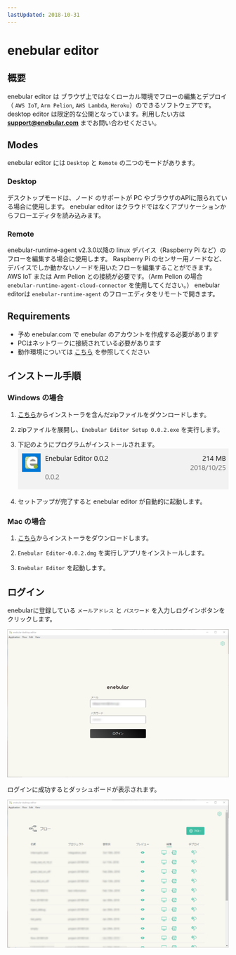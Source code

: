```yaml
---
lastUpdated: 2018-10-31
---
```


# enebular editor

## 概要

enebular editor は ブラウザ上ではなくローカル環境でフローの編集とデプロイ（ `AWS IoT`, `Arm Pelion`, `AWS Lambda`, `Heroku`）のできるソフトウェアです。 
desktop editor は限定的な公開となっています。利用したい方は **support@enebular.com** までお問い合わせください。


## Modes

enebular editor には `Desktop` と `Remote` の二つのモードがあります。

### Desktop

デスクトップモードは、ノード のサポートが PC やブラウザのAPIに限られている場合に使用します。
enebular editor はクラウドではなくアプリケーションからフローエディタを読み込みます。

### Remote

enebular-runtime-agent v2.3.0以降の linux デバイス（Raspberry Pi など）のフローを編集する場合に使用します。
Raspberry Pi のセンサー用ノードなど、デバイスでしか動かないノードを用いたフローを編集することができます。
AWS IoT または Arm Pelion との接続が必要です。（Arm Pelion の場合 `enebular-runtime-agent-cloud-connector` を使用してください。）
enebular editorは `enebular-runtime-agent`  のフローエディタをリモートで開きます。

## Requirements

- 予め enebular.com で enebular のアカウントを作成する必要があります
- PCはネットワークに接続されている必要があります
- 動作環境については [こちら](./Support.md) を参照してください

## インストール手順

### Windows の場合

1. [こちら](https://uhuru.box.com/s/j4b634xhj0460fkmimq2rma137nvebr9)からインストーラを含んだzipファイルをダウンロードします。

1. zipファイルを展開し、`Enebular Editor Setup 0.0.2.exe` を実行します。

1. 下記のようにプログラムがインストールされます。  
    ![windowsProgram](./../../img/Other/DesktopEditor-windowsProgram.png)

1. セットアップが完了すると enebular editor が自動的に起動します。

### Mac の場合

1. [こちら](https://uhuru.box.com/s/ol939ir446f4eingquqjwde2zdpv2sr1)からインストーラをダウンロードします。

1. `Enebular Editor-0.0.2.dmg` を実行しアプリをインストールします。

1. `Enebular Editor` を起動します。

## ログイン

enebularに登録している `メールアドレス` と `パスワード` を入力しログインボタンをクリックします。

![logIn](./../../img/Other/DesktopEditor-logIn.png)

ログインに成功するとダッシュボードが表示されます。

![dashBoard](./../../img/Other/DesktopEditor-dashBoard.png)
